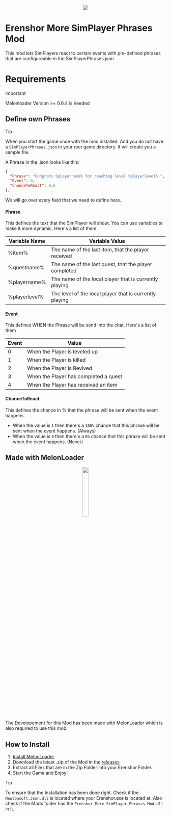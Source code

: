 <p align="center">
  <img src="https://shared.akamai.steamstatic.com/store_item_assets/steam/apps/2382520/header.jpg?t=1719971377" />
</p>

# Erenshor More SimPlayer Phrases Mod
This mod lets SimPlayers react to certain events with pre-defined phrases that are configureable in the SimPlayerPhrases.json

# Requirements
> [!IMPORTANT]
> Melonloader Version >= 0.6.4 is needed

## Define own Phrases
> [!TIP]
> When you start the game once with the mod installed. And you do not have a `SimPlayerPhrases.json` in your root game directory. It will create you a sample file.

A Phrase in the .json looks like this:
```json
{
  "Phrase": "Congrats %playername% for reaching level %playerlevel%!",
  "Event": 0,
  "ChanceToReact": 0.6
},
```
We will go over every field that we need to define here.

#### Phrase
This defines the text that the SimPlayer will shout. You can use variables to make it more dynamic. Here's a list of them

| **Variable Name** | **Variable Value**                                      |
|-------------------|---------------------------------------------------------|
| %item%            | The name of the last item, that the player received     |
| %questname%       | The name of the last quest, that the player completed   |
| %playername%      | The name of the local player that is currently playing  |
| %playerlevel%     | The level of the local player that is currently playing |

#### Event
This defines WHEN the Phrase will be send into the chat. Here's a list of them

| **Event** | **Value**                             |
|-----------|---------------------------------------|
| 0         | When the Player is leveled up         |
| 1         | When the Player is killed             |
| 2         | When the Player is Revived            |
| 3         | When the Player has completed a quest |
| 4         | When the Player has received an item  |

#### ChanceToReact
This defines the chance in % that the phrase will be sent when the event happens.

* When the value is `1` then there's a `100%` chance that this phrase will be sent when the event happens. (Always)
* When the value is `0` then there's a `0%` chance that this phrase will be sent when the event happens. (Never)

## Made with MelonLoader
<p align="center">
  <img src="https://melonwiki.xyz/_media/logo.svg" height="20%" width="20%" />
</p>
The Developement for this Mod has been made with MelonLoader which is also required to use this mod.

## How to Install
1. [Install MelonLoader](https://melonwiki.xyz/#/?id=automated-installation) 
2. Download the latest .zip of the Mod in the [releases](https://github.com/Lenzork/Erenshor-Achievement-Mod/releases)
3. Extract all Files that are in the Zip Folder into your Erenshor Folder.
4. Start the Game and Enjoy!

> [!TIP]
> To ensure that the Installation has been done right. Check if the `Newtonsoft.Json.dll` is located where your Erenshor.exe is located at.
> Also check if the Mods folder has the `Erenshor-More-SimPlayer-Phrases-Mod.dll` in it.
